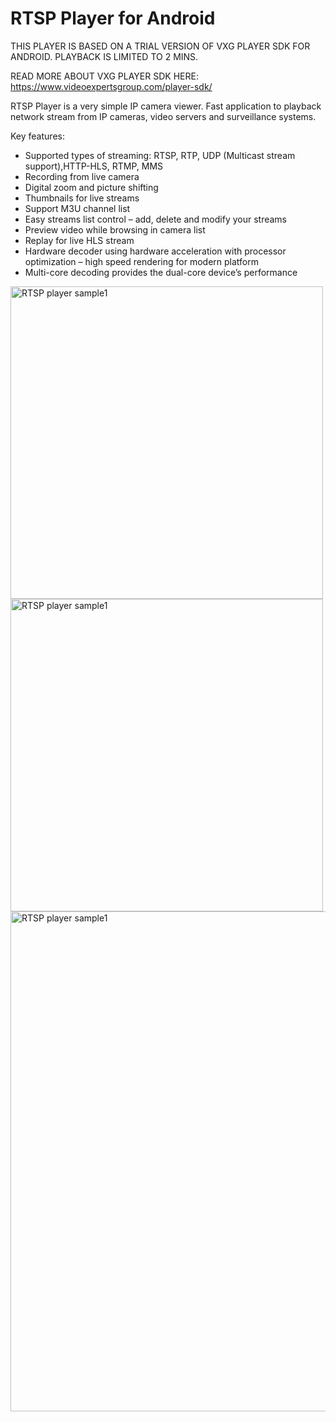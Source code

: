 # RTSP Player for Android
  
  THIS PLAYER IS BASED ON A TRIAL VERSION OF VXG PLAYER SDK FOR ANDROID. PLAYBACK IS LIMITED TO 2 MINS.

  READ MORE ABOUT VXG PLAYER SDK HERE: https://www.videoexpertsgroup.com/player-sdk/
  
  RTSP Player is a very simple IP camera viewer.
  Fast application to playback network stream from IP cameras, video servers and surveillance systems. 

  Key features: 
*  Supported types of streaming: RTSP, RTP, UDP (Multicast stream support),HTTP-HLS, RTMP, MMS
* Recording from live camera
*  Digital zoom and picture shifting 
*  Thumbnails for live streams
*  Support M3U channel list
*  Easy streams list control – add, delete and modify your streams
*  Preview video while browsing in camera list 
*  Replay for live HLS stream
*  Hardware decoder using hardware acceleration with processor optimization – high speed rendering for modern platform
*  Multi-core decoding provides the dual-core device’s performance 


<img src="http://www.videoexpertsgroup.com/git/sample1.png" alt="RTSP player sample1" width="500">

<img src="http://www.videoexpertsgroup.com/git/sample2.png" alt="RTSP player sample1" width="500">

<img src="http://www.videoexpertsgroup.com/git/sample4.png" alt="RTSP player sample1" width="800">
